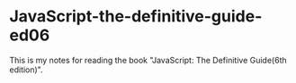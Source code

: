 # JavaScript-the-definitive-guide-ed06
This is my notes for reading the book "JavaScript: The Definitive Guide(6th edition)".
